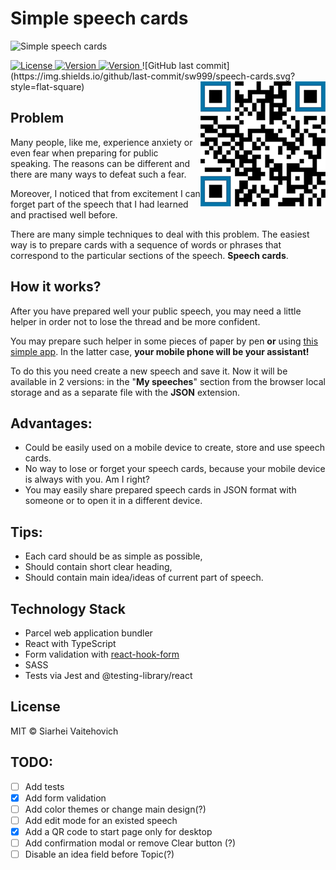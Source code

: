 # Simple speech cards
![Simple speech cards](https://user-images.githubusercontent.com/3176886/84038222-58584080-a9a8-11ea-89a5-38c494fe2b32.jpg)

<a href="https://github.com/sw999/speech-cards/blob/master/LICENSE.md">
  <img src="https://img.shields.io/github/license/sw999/speech-cards.svg?style=flat-square" alt="License">
</a>
<a href="https://github.com/SW999/random-number/tags">
  <img src="https://img.shields.io/github/v/tag/sw999/speech-cards.svg?sort=semver&style=flat-square" alt="Version">
</a>
  <a href="https://github.com/SW999/random-number/tags">
  <img src="https://img.shields.io/github/v/tag/sw999/speech-cards.svg?sort=semver&style=flat-square" alt="Version">
</a>
![GitHub last commit](https://img.shields.io/github/last-commit/sw999/speech-cards.svg?style=flat-square)

<img align="right" width="200" height="200" alt="QR Code link for mobile" src="https://github.com/SW999/speech-cards/raw/master/src/img/qr.png">

## Problem

Many people, like me, experience anxiety or even fear when preparing for public speaking. The reasons can be different and there are many ways to defeat such a fear.

Moreover, I noticed that from excitement I can forget part of the speech that I had learned and practised well before.

There are many simple techniques to deal with this problem. The easiest way is to prepare cards with a sequence of words or phrases that correspond to the particular sections of the speech. **Speech cards**.


## How it works?
After you have prepared well your public speech, you may need a little helper in order not to lose the thread and be more confident.

You may prepare such helper in some pieces of paper by pen **or** using [this simple app](https://sw999.github.io/speech-cards/). In the latter case, **your mobile phone will be your assistant!**

To do this you need create a new speech and save it.
Now it will be available in 2 versions: in the "**My speeches**" section from the browser local storage and as a separate file with the **JSON** extension.

## Advantages:

- Could be easily used on a mobile device to create, store and use speech cards.
- No way to lose or forget your speech cards, because your mobile device is always with you. Am I right?
- You may easily share prepared speech cards in JSON format with someone or to open it in a different device.

## Tips:

- Each card should be as simple as possible,
- Should contain short clear heading,
- Should contain main idea/ideas of current part of speech.

## Technology Stack
* Parcel web application bundler
* React with TypeScript
* Form validation with [react-hook-form](https://github.com/react-hook-form/react-hook-form)
* SASS
* Tests via Jest and @testing-library/react

## License

MIT © Siarhei Vaitehovich

## TODO:

- [ ] Add tests
- [x] Add form validation
- [ ] Add color themes or change main design(?)
- [ ] Add edit mode for an existed speech
- [x] Add a QR code to start page only for desktop
- [ ] Add confirmation modal or remove Clear button (?)
- [ ] Disable an idea field before Topic(?)
